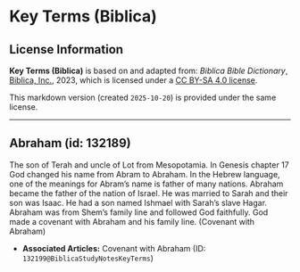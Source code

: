# Key Terms (Biblica)

## License Information

**Key Terms (Biblica)** is based on and adapted from: _Biblica Bible Dictionary_, [Biblica, Inc.](https://www.biblica.com/), 2023, which is licensed under a [CC BY-SA 4.0 license](https://creativecommons.org/licenses/by-sa/4.0/legalcode.en).

This markdown version (created `2025-10-20`) is provided under the same license.



--------------------------------

## Abraham (id: 132189)

The son of Terah and uncle of Lot from Mesopotamia. In Genesis chapter 17 God changed his name from Abram to Abraham. In the Hebrew language, one of the meanings for Abram’s name is father of many nations. Abraham became the father of the nation of Israel. He was married to Sarah and their son was Isaac. He had a son named Ishmael with Sarah’s slave Hagar. Abraham was from Shem’s family line and followed God faithfully. God made a covenant with Abraham and his family line. (Covenant with Abraham)

* **Associated Articles:** Covenant with Abraham (ID: `132199@BiblicaStudyNotesKeyTerms`)

